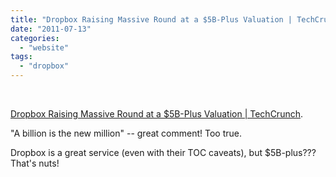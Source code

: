 ```yaml
---
title: "Dropbox Raising Massive Round at a $5B-Plus Valuation | TechCrunch"
date: "2011-07-13"
categories: 
  - "website"
tags: 
  - "dropbox"
---
```


 

[Dropbox Raising Massive Round at a $5B-Plus Valuation | TechCrunch](http://techcrunch.com/2011/07/12/dropbox-raising-massive-round-at-a-5b-plus-valuation/).

"A billion is the new million" -- great comment! Too true.

Dropbox is a great service (even with their TOC caveats), but $5B-plus??? That's nuts!
